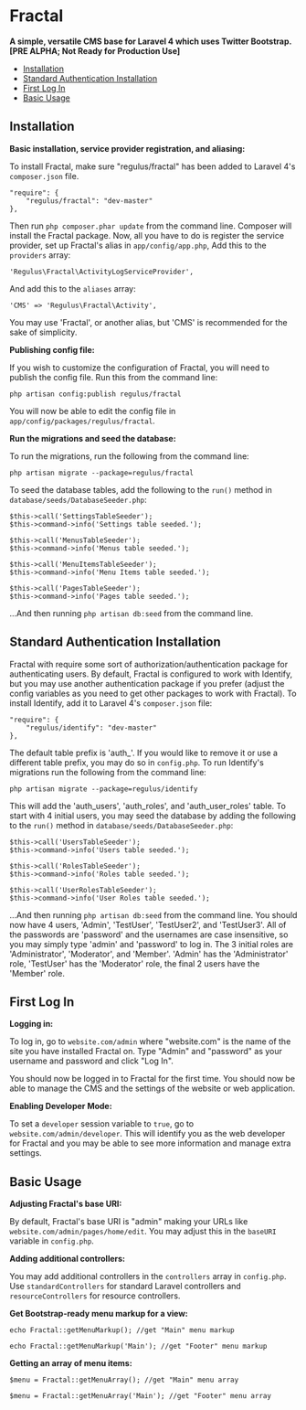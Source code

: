 Fractal
=======

**A simple, versatile CMS base for Laravel 4 which uses Twitter Bootstrap. [PRE ALPHA; Not Ready for Production Use]**

- [Installation](#installation)
- [Standard Authentication Installation](#auth-installation)
- [First Log In](#first-log-in)
- [Basic Usage](#basic-usage)

<a name="installation"></a>
## Installation

**Basic installation, service provider registration, and aliasing:**

To install Fractal, make sure "regulus/fractal" has been added to Laravel 4's `composer.json` file.

	"require": {
		"regulus/fractal": "dev-master"
	},

Then run `php composer.phar update` from the command line. Composer will install the Fractal package. Now, all you have to do is register the service provider, set up Fractal's alias in `app/config/app.php`, Add this to the `providers` array:

	'Regulus\Fractal\ActivityLogServiceProvider',

And add this to the `aliases` array:

	'CMS' => 'Regulus\Fractal\Activity',

You may use 'Fractal', or another alias, but 'CMS' is recommended for the sake of simplicity.

**Publishing config file:**

If you wish to customize the configuration of Fractal, you will need to publish the config file. Run this from the command line:

	php artisan config:publish regulus/fractal

You will now be able to edit the config file in `app/config/packages/regulus/fractal`.

**Run the migrations and seed the database:**

To run the migrations, run the following from the command line:

	php artisan migrate --package=regulus/fractal

To seed the database tables, add the following to the `run()` method in `database/seeds/DatabaseSeeder.php`:

	$this->call('SettingsTableSeeder');
	$this->command->info('Settings table seeded.');

	$this->call('MenusTableSeeder');
	$this->command->info('Menus table seeded.');

	$this->call('MenuItemsTableSeeder');
	$this->command->info('Menu Items table seeded.');

	$this->call('PagesTableSeeder');
	$this->command->info('Pages table seeded.');

...And then running `php artisan db:seed` from the command line.

<a name="auth-installation"></a>
## Standard Authentication Installation

Fractal with require some sort of authorization/authentication package for authenticating users. By default, Fractal is configured to work with Identify, but you may use another authentication package if you prefer (adjust the config variables as you need to get other packages to work with Fractal). To install Identify, add it to Laravel 4's `composer.json` file:

	"require": {
		"regulus/identify": "dev-master"
	},

The default table prefix is 'auth_'. If you would like to remove it or use a different table prefix, you may do so in `config.php`. To run Identify's migrations run the following from the command line:

	php artisan migrate --package=regulus/identify

This will add the 'auth_users', 'auth_roles', and 'auth_user_roles' table. To start with 4 initial users, you may seed the database by adding the following to the `run()` method in `database/seeds/DatabaseSeeder.php`:

	$this->call('UsersTableSeeder');
	$this->command->info('Users table seeded.');

	$this->call('RolesTableSeeder');
	$this->command->info('Roles table seeded.');

	$this->call('UserRolesTableSeeder');
	$this->command->info('User Roles table seeded.');

...And then running `php artisan db:seed` from the command line. You should now have 4 users, 'Admin', 'TestUser', 'TestUser2', and 'TestUser3'. All of the passwords are 'password' and the usernames are case insensitive, so you may simply type 'admin' and 'password' to log in. The 3 initial roles are 'Administrator', 'Moderator', and 'Member'. 'Admin' has the 'Administrator' role, 'TestUser' has the 'Moderator' role, the final 2 users have the 'Member' role.

<a name="first-log-in"></a>
## First Log In

**Logging in:**

To log in, go to `website.com/admin` where "website.com" is the name of the site you have installed Fractal on. Type "Admin" and "password" as your username and password and click "Log In".

You should now be logged in to Fractal for the first time. You should now be able to manage the CMS and the settings of the website or web application.

**Enabling Developer Mode:**

To set a `developer` session variable to `true`, go to `website.com/admin/developer`. This will identify you as the web developer for Fractal and you may be able to see more information and manage extra settings.

<a name="basic-usage"></a>
## Basic Usage

**Adjusting Fractal's base URI:**

By default, Fractal's base URI is "admin" making your URLs like `website.com/admin/pages/home/edit`. You may adjust this in the `baseURI` variable in `config.php`.

**Adding additional controllers:**

You may add additional controllers in the `controllers` array in `config.php`. Use `standardControllers` for standard Laravel controllers and `resourceControllers` for resource controllers.

**Get Bootstrap-ready menu markup for a view:**

	echo Fractal::getMenuMarkup(); //get "Main" menu markup

	echo Fractal::getMenuMarkup('Main'); //get "Footer" menu markup

**Getting an array of menu items:**

	$menu = Fractal::getMenuArray(); //get "Main" menu array

	$menu = Fractal::getMenuArray('Main'); //get "Footer" menu array